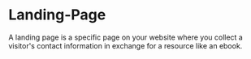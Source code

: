 # Landing-Page
A landing page is a specific page on your website where you collect a visitor's contact information in exchange for a resource like an ebook.
